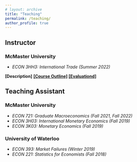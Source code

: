 ```yaml
---
# layout: archive
title: "Teaching"
permalink: /teaching/
author_profile: true
---
```


## Instructor

### McMaster University

* *ECON 3HH3: International Trade (Summer 2022)*
<div id="container" class="paper-link-div"> 
  <a id="description" class="unhide-button" onclick="displayTog('3hh3Desc')"><b>[Description]</b></a>
  <a id="outline" href="../files/3HH3_outline.pdf"><b>[Course Outline]</b></a>
  <a id="evaluations" href="../files/3HH3_evaluations.pdf"><b>[Evaluationd]</b></a>
</div>
<div id="3hh3Desc" class="paper-link-div" style="display:none;"><p>This course provides an introduction to the basis, consequences and policies of international trade and to the multilateral trading system and institutions such as the World Trade Organization. This course develops basic theories of international trade. These theories will help understand the reasons why countries trade goods and services and firms invest abroad; the determinants of trade patterns; and the impact of (gains and losses from) trade on welfare and economic development. The insights of these theories will help as well to address policy issues, such as trade and investment policies. We are interested to answer questions such as: Do countries gain from trade? How much? Are there losers from trade? Why do countries implement protectionist trade policies? What is the role of the WTO? Why do countries sign preferential trade agreements? What are the political forces that shape trade policies?</p></div>

## Teaching Assistant

### McMaster University

* *ECON 721: Graduate Macroeconomics (Fall 2021, Fall 2022)*
* *ECON 3H03: International Monetary Economics (Fall 2019)*
* *ECON 3K03: Monetary Economics (Fall 2019)*

### University of Waterloo

* *ECON 393: Market Failures (Winter 2019)*
* *ECON 221: Statistics for Economists (Fall 2018)*
